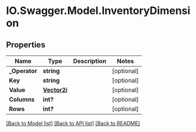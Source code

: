 # IO.Swagger.Model.InventoryDimension
## Properties

Name | Type | Description | Notes
------------ | ------------- | ------------- | -------------
**_Operator** | **string** |  | [optional] 
**Key** | **string** |  | [optional] 
**Value** | [**Vector2i**](Vector2i.md) |  | [optional] 
**Columns** | **int?** |  | [optional] 
**Rows** | **int?** |  | [optional] 

[[Back to Model list]](../README.md#documentation-for-models) [[Back to API list]](../README.md#documentation-for-api-endpoints) [[Back to README]](../README.md)

